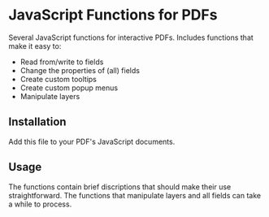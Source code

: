 # JavaScript Functions for PDFs

Several JavaScript functions for interactive PDFs. Includes functions that make it easy to:

* Read from/write to fields
* Change the properties of (all) fields
* Create custom tooltips
* Create custom popup menus
* Manipulate layers

## Installation

Add this file to your PDF's JavaScript documents.

## Usage

The functions contain brief discriptions that should make their use straightforward. The functions that manipulate layers and all fields can take a while to process.

